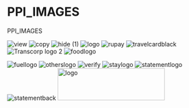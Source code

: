 # PPI_IMAGES
PPI_IMAGES


![view](https://github.com/user-attachments/assets/0a2b2817-0165-424f-b0f0-5576eef7b273)
![copy](https://github.com/user-attachments/assets/a5879188-6bc2-4909-84e7-3e624017be40)
![hide (1)](https://github.com/user-attachments/assets/bd9c5e04-1182-47a0-bb60-8d9b1eb505b5)
![logo](https://github.com/user-attachments/assets/97d0056f-5425-4375-a418-2b7996a70c13)
![rupay](https://github.com/user-attachments/assets/433ef7df-b364-400e-b519-112c4f051bc1)
![travelcardblack](https://github.com/user-attachments/assets/a8ef26dc-5c79-4ca5-a49d-835ec6ba7cd0)
![Transcorp logo 2](https://github.com/user-attachments/assets/7bb84373-ada9-470f-8ccb-0377841598c1)
![foodlogo](https://github.com/user-attachments/assets/91597764-0c53-4f32-b26e-335bac26ff79)

![fuellogo](https://github.com/user-attachments/assets/bea15828-8c1b-4d90-be4f-46868878c714)
![otherslogo](https://github.com/user-attachments/assets/1eb11e6b-c592-4977-8a5f-b2a2afb6ce15)
![verify](https://github.com/user-attachments/assets/f5469470-69a5-497c-862e-6d70aa3fa1fc)
![staylogo](https://github.com/user-attachments/assets/fab4deb5-8fb4-470f-8e97-0b5d0778a5fa)
![statementlogo](https://github.com/user-attachments/assets/0d6a99f4-b9d4-41a9-9518-409d349f7887)
![statementback](https://github.com/user-attachments/assets/1dd2e4d7-a048-4c77-a62d-355f02dc315d)
<img width="250" height="75" alt="logo" src="https://github.com/user-attachments/assets/90a0e61c-2bfb-45c7-b0c2-2bae68bcacba" />
